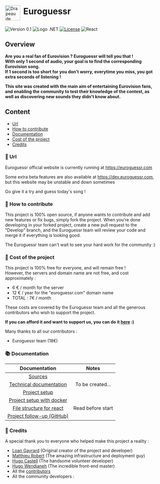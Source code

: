 <div style="display: flex; align-items: center;">
  <img src="https://images.emojiterra.com/twitter/v13.1/512px/1f1ea-1f1fa.png" alt="Drapeau de l'Europe" width="50" style="margin-top: 30px;margin-right:10px"> <h1>Euroguessr</h1>
</div>

![Version 0.1](https://img.shields.io/badge/Version-0.1-green)
![Logo .NET](https://img.shields.io/badge/-.NET%206.0-blueviolet)
[![License](https://img.shields.io/badge/License-Apache_2.0-blue.svg)](https://opensource.org/licenses/Apache-2.0)
![React](https://img.shields.io/badge/react-18.2-blue)

## Overview

**Are you a real fan of Eurovision ? Euroguessr will tell you that !  
With only 1 second of audio, your goal is to find the corresponding Eurovision song.  
If 1 second is too short for you don't worry, everytime you miss, you got extra seconds of listening !**

**This site was created with the main aim of entertaining Eurovision fans, and enabling the community to test their knowledge of the contest, as well as discovering new sounds they didn't know about.**

## Content

- [Url](#-url)
- [How to contribute](#-how-to-contribute)
- [Documentation](#-documentation)
- [Cost of the project](#-cost-of-the-project)
- [Credits](#-credits)

### 🔗 Url

Euroguessr official website is currently running at https://euroguessr.com

Some extra beta features are also available at https://dev.euroguessr.com, but this website may be unstable and down sometimes

Go give it a try and guess today's song !

### 🌱 How to contribute

This project is 100% open source, if anyone wants to contribute and add new features or fix bugs, simply fork the project.
When you're done developing in your forked project, create a new pull request to the "Develop" branch, and the Euroguessr team will review your code and merge it if everything is looking good.

The Euroguessr team can't wait to see your hard work for the community :)

### 💸 Cost of the project

This project is 100% free for everyone, and will remain free !  
However, the servers and domain name are not free, and cost approximately :

- 6 € / month for the server
- 12 € / year for the "euroguessr.com" domain name
- TOTAL : 7€ / month

These costs are covered by the Euroguessr team and all the generous contributors who wish to support the project.

**If you can afford it and want to support us, you can do it [here](https://paypal.me/EuroguessrProject/) :)**

Many thanks to all our contributors :

- Euroguessr team (18€)

### 📚 Documentation

|                                   Documentation                                   |       Notes       |
| :-------------------------------------------------------------------------------: | :---------------: |
|  [Sources](https://github.com/EuroguessrTeam/Euroguessr/tree/master/Euroguessr)   |                   |
|           [Technical documentation](./docs/technical_documentation.md)            | To be created...  |
|                     [Project setup](./docs/Project-setup.md)                      |                   |
|         [Project setup with docker](./docs/Project-setup-with-docker.md)          |                   |
|            [File structure for react](./docs/File-structure-react.md)             | Read before start |
| [Project follow-up (GitHub)](https://github.com/EuroguessrTeam/Euroguessr/issues) |                   |

### 👥 Credits

A special thank you to everyone who helped make this project a reality :

- [Loan Gayrard](https://github.com/Sonixray) (Original creator of the project and developer)
- [Matthieu Robert](https://github.com/matthieurobert) (The amazing infrastructure and deployment guy)
- [Hugo Castell](https://github.com/Hugo-CASTELL) (The handsome volunteer developer)
- [Hugo Wendjaneh](https://github.com/Furiza31) (The incredible front-end master)
- All the [contributors](#-cost-of-the-project)
- All the community developers :
